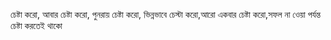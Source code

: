 চেষ্টা করো, আবার চেষ্টা করো, পুনরায় চেষ্টা করো, ভিন্নভাবে চেস্টা করো,আরো একবার চেষ্টা করো,সফল না ওেয়া পর্যন্ত চেষ্টা করতেই থাকো
